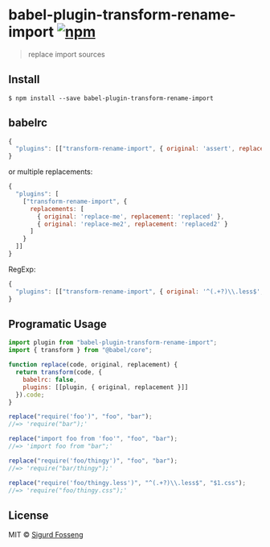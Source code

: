 # babel-plugin-transform-rename-import [![npm][npm-image]][npm-url]

[npm-image]: https://img.shields.io/npm/v/babel-plugin-transform-rename-import.svg?style=flat
[npm-url]: https://npmjs.org/package/babel-plugin-transform-rename-import

> replace import sources

## Install

```
$ npm install --save babel-plugin-transform-rename-import
```

## babelrc

```js
{
  "plugins": [["transform-rename-import", { original: 'assert', replacement: 'power-assert' }]]
}
```

or multiple replacements:

```js
{
  "plugins": [
    ["transform-rename-import", {
      replacements: [
        { original: 'replace-me', replacement: 'replaced' },
        { original: 'replace-me2', replacement: 'replaced2' }
      ]
    }
  ]]
}
```

RegExp:

```js
{
  "plugins": [["transform-rename-import", { original: '^(.+?)\\.less$', replacement: '$1.css' }]]
}
```

## Programatic Usage

```javascript test
import plugin from "babel-plugin-transform-rename-import";
import { transform } from "@babel/core";

function replace(code, original, replacement) {
  return transform(code, {
    babelrc: false,
    plugins: [[plugin, { original, replacement }]]
  }).code;
}

replace("require('foo')", "foo", "bar");
//=> 'require("bar");'

replace("import foo from 'foo'", "foo", "bar");
//=> 'import foo from "bar";'

replace("require('foo/thingy')", "foo", "bar");
//=> 'require("bar/thingy");'

replace("require('foo/thingy.less')", "^(.+?)\\.less$", "$1.css");
//=> 'require("foo/thingy.css");'
```

## License

MIT © [Sigurd Fosseng](https://github.com/laat)
